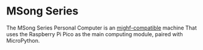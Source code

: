 # MSong Series

The MSong Series Personal Computer is an [mighf-compatible](https://github.com/oakymacintosh/mighf) machine
That uses the Raspberry Pi Pico as the main computing module, paired with MicroPython.


